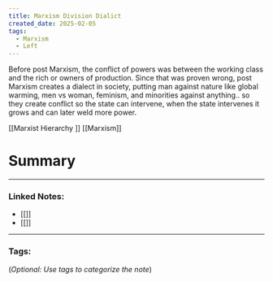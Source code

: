 ```yaml
---
title: Marxism Division Dialict
created_date: 2025-02-05
tags:
  - Marxism
  - Left
---
```

Before post Marxism, the conflict of powers was between the working class and the rich or owners of production. Since that was proven wrong, post Marxism creates a dialect in society, putting man against nature like global warming, men vs woman, feminism, and minorities against anything.. so they create conflict so the state can intervene, when the state intervenes it grows and can later weld more power. 

[[Marxist Hierarchy <PN>]]
[[Marxism]]

# Summary


---

### **Linked Notes:**

- [[]]
- [[]]

---

### **Tags:**

(_Optional: Use tags to categorize the note_)
